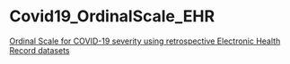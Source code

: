 # Covid19_OrdinalScale_EHR
[Ordinal Scale for COVID-19 severity using retrospective Electronic Health Record datasets](https://github.com/National-COVID-Cohort-Collaborative/CS-Rural-Health/tree/main/ordinal-scale-EHR)
